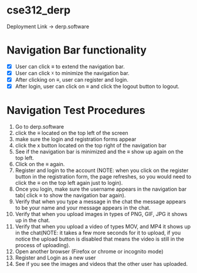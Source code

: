 # cse312_derp

Deployment Link -> derp.software

# Navigation Bar functionality
- [x] User can click &equiv; to extend the navigation bar.
- [x] User can click &#9747; to minimize the navigation bar.
- [x] After clicking on &equiv;, user can register and login.
- [x] After login, user can click on &equiv; and click the logout button to logout.

# Navigation Test Procedures

1) Go to derp.software 
2) click the &equiv; located on the top left of the screen
3) make sure the login and registration forms appear 
4) click the x button located on the top right of the navigation bar
5) See if the navigation bar is minimized and the &equiv; show up again on the top left.
6) Click on the &equiv; again.
7) Register and login to the account (NOTE: when you click on the register button in the registration form, the page refreshes, so you would need to click the &equiv; on the top left again just to login).
8) Once you login, make sure the username appears in the navigation bar tab( click &equiv; to show the navigation bar again).
9) Verify that when you type a message in the chat the message appears to be your name and your message appears in the chat.
10) Verify that when you upload images in types of PNG, GIF, JPG it shows up in the chat.
11) Verify that when you upload a video of types MOV, and MP4 it shows up in the chat(NOTE: it takes a few more seconds for it to upload, if you notice the upload button is  disabled that means the video is still in the process of uploading).
12) Open another browser (Firefox or chrome or incognito mode)
13) Register and Login as a new user
14) See if you see the images and videos that the other user has uploaded.
